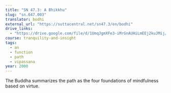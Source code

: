 ```yaml
---
title: "SN 47.3: A Bhikkhu"
slug: "sn.047.003"
translator: bodhi
external_url: "https://suttacentral.net/sn47.3/en/bodhi"
drive_links:
  - "https://drive.google.com/file/d/1UmqJgmXFe3-iMrGnAUHiLmEEj2kuJMij/view?usp=drivesdk"
course: tranquility-and-insight
tags:
  - an
  - function
  - path
  - vipassana
year: 2000
---
```


The Buddha summarizes the path as the four foundations of mindfulness based on virtue.
